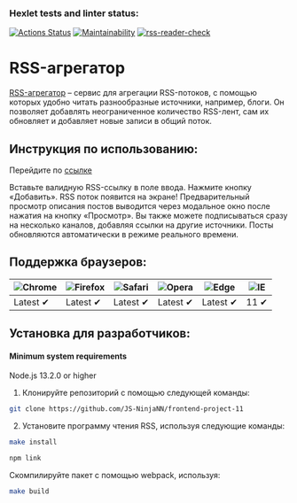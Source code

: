 ### Hexlet tests and linter status:

[![Actions Status](https://github.com/JS-NinjaNN/frontend-project-11/workflows/hexlet-check/badge.svg)](https://github.com/JS-NinjaNN/frontend-project-11/actions)
[![Maintainability](https://api.codeclimate.com/v1/badges/a091e9ce8a500ceb7ea1/maintainability)](https://codeclimate.com/github/JS-NinjaNN/frontend-project-11/maintainability)
[![rss-reader-check](https://github.com/JS-NinjaNN/frontend-project-11/actions/workflows/rssreader-check.yml/badge.svg)](https://github.com/JS-NinjaNN/frontend-project-11/actions/workflows/rssreader-check.yml)

# RSS-агрегатор

[RSS-агрегатор](https://rss-reader-liard.vercel.app/) – сервис для агрегации RSS-потоков, с помощью которых удобно читать разнообразные источники, например, блоги. Он позволяет добавлять неограниченное количество RSS-лент, сам их обновляет и добавляет новые записи в общий поток.

## Инструкция по использованию:

Перейдите по [ссылке](https://rss-reader-liard.vercel.app/)

Вставьте валидную RSS-ссылку в поле ввода. Нажмите кнопку «Добавить». RSS поток появится на экране!
Предварительный просмотр описания постов выводится через модальное окно после нажатия на кнопку «Просмотр».
Вы также можете подписываться сразу на несколько каналов, добавляя ссылки на другие источники.
Посты обновляются автоматически в режиме реального времени. 

## Поддержка браузеров:

![Chrome](https://raw.githubusercontent.com/alrra/browser-logos/main/src/chrome/chrome_48x48.png) | ![Firefox](https://raw.githubusercontent.com/alrra/browser-logos/main/src/firefox/firefox_48x48.png) | ![Safari](https://raw.githubusercontent.com/alrra/browser-logos/main/src/safari/safari_48x48.png) | ![Opera](https://raw.githubusercontent.com/alrra/browser-logos/main/src/opera/opera_48x48.png) | ![Edge](https://raw.githubusercontent.com/alrra/browser-logos/main/src/edge/edge_48x48.png) | ![IE](https://raw.githubusercontent.com/alrra/browser-logos/master/src/archive/internet-explorer_9-11/internet-explorer_9-11_48x48.png) |
--- | --- | --- | --- | --- | --- |
Latest ✔ | Latest ✔ | Latest ✔ | Latest ✔ | Latest ✔ | 11 ✔ |

## Установка для разработчиков:

#### Minimum system requirements
  Node.js 13.2.0 or higher

1. Клонируйте репозиторий с помощью следующей команды:
```sh 
git clone https://github.com/JS-NinjaNN/frontend-project-11
```

2. Установите программу чтения RSS, используя следующие команды:

```sh
make install
```

```sh
npm link
```
Скомпилируйте пакет с помощью webpack, используя:

```sh
make build
```

